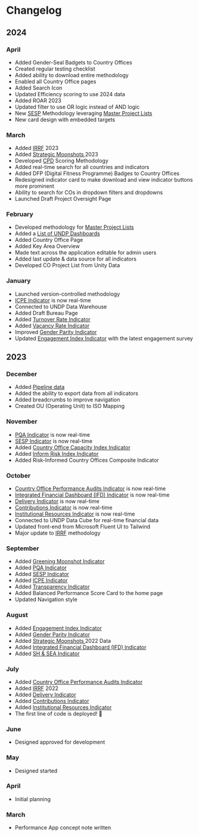 # Changelog

## 2024

### April

* Added Gender-Seal Badgets to Country Offices
* Created regular testing checklist
* Added ability to download entire methodology
* Enabled all Country Office pages
* Added Search Icon
* Updated Efficiency scoring to use 2024 data
* Added ROAR 2023
* Updated filter to use OR logic instead of AND logic
* New [SESP](methodology/values/sesp.md) Methodology leveraging [Master Project Lists](methodology/master-project-list.md)
* New card design with embedded targets

### March

* Added [IRRF](methodology/impact/irrf.md) 2023
* Added [Strategic Moonshots ](methodology/impact/strategic-plan-moonshots.md)2023
* Developed [CPD](methodology/impact/cpd.md) Scoring Methodology
* Added real-time search for all countries and indicators
* Added DFP (Digital Fitness Programme) Badges to Country Offices
* Redesigned indicator card to make download and view indicator buttons more prominent&#x20;
* Ability to search for COs in dropdown filters and dropdowns
* Launched Draft Project Oversight Page

### February

* Developed methodology for [Master Project Lists ](methodology/master-project-list.md)
* Added a [List of UNDP Dashboards](list-of-undp-dashboards.md)
* Added Country Office Page
* Added Key Area Overview
* Made text across the application editable for admin users&#x20;
* Added last update & data source for all indicators
* Developed CO Project List from Unity Data

### January&#x20;

* Launched version-controlled methodology&#x20;
* [ICPE Indicator](methodology/impact/icpe-scores.md) is now real-time
* Connected to UNDP Data Warehouse&#x20;
* Added Draft Bureau Page
* Added [Turnover Rate Indicator](methodology/people/turnover-rate.md)
* Added [Vacancy Rate Indicator](methodology/people/vacancy-rate.md)
* Improved [Gender Parity Indicator](methodology/people/gender-parity.md)
* Updated [Engagement Index Indicator](methodology/people/engagement-index.md) with the latest engagement survey

## 2023

### December

* Added [Pipeline data](methodology/efficiency/pipeline.md)
* Added the ability to export data from all indicators
* Added breadcrumbs to improve navigation
* Created OU (Operating Unit) to ISO Mapping&#x20;



### November

* [PQA Indicator](methodology/accountability/project-quality-assurance.md) is now real-time
* [SESP Indicator](methodology/values/sesp.md)  is now real-time
* Added [Country Office Capacity Index Indicator](methodology/unscored-indicators/country-office-capacity-index.md)
* Added [Inform Risk Index Indicator](methodology/unscored-indicators/inform-index.md)
* Added Risk-Informed Country Offices Composite Indicator

### October

* [Country Office Performance Audits Indicator](methodology/unscored-indicators/country-office-capacity-index.md) is now real-time
* [Integrated Financial Dashboard (IFD) Indicator](methodology/accountability/integrated-financial-dashboard-ifd.md) is now real-time
* [Delivery Indicator](methodology/efficiency/delivery.md) is now real-time
* [Contributions Indicator](methodology/efficiency/contributions.md) is now real-time
* [Institutional Resources Indicator](methodology/efficiency/institutional-resources.md) is now real-time
* Connected to UNDP Data Cube for real-time financial data
* Updated front-end from Microsoft Fluent UI to Tailwind
* Major update to [IRRF](methodology/impact/irrf.md) methodology

### September

* Added [Greening Moonshot Indicator](methodology/values/greening-moonshot.md)
* Added [PQA Indicator](methodology/accountability/project-quality-assurance.md)
* Added [SESP Indicator](methodology/values/sesp.md)
* Added [ICPE Indicator](methodology/impact/icpe-scores.md)
* Added [Transparency Indicator](methodology/values/transparency-index.md)
* Added Balanced Performance Score Card to the home page
* Updated Navigation style

### August

* Added [Engagement Index Indicator ](methodology/people/engagement-index.md)
* Added [Gender Parity Indicator ](methodology/people/gender-parity.md)
* Added [Strategic Moonshots ](methodology/impact/strategic-plan-moonshots.md)2022 Data
* Added [Integrated Financial Dashboard (IFD) Indicator](methodology/accountability/integrated-financial-dashboard-ifd.md)
* Added [SH & SEA Indicator](methodology/values/sh-and-sea.md)

### July

* Added [Country Office Performance Audits Indicator](methodology/unscored-indicators/country-office-capacity-index.md)
* Added [IRRF](methodology/impact/irrf.md) 2022&#x20;
* Added [Delivery Indicator](methodology/efficiency/delivery.md)&#x20;
* Added [Contributions Indicator](methodology/efficiency/contributions.md)&#x20;
* Added [Institutional Resources Indicator](methodology/efficiency/institutional-resources.md)
* The first line of code is deployed! 🎉

### June

* Designed approved for development

### May

* Designed started

### April

* Initial planning

### March

* Performance App concept note written&#x20;

